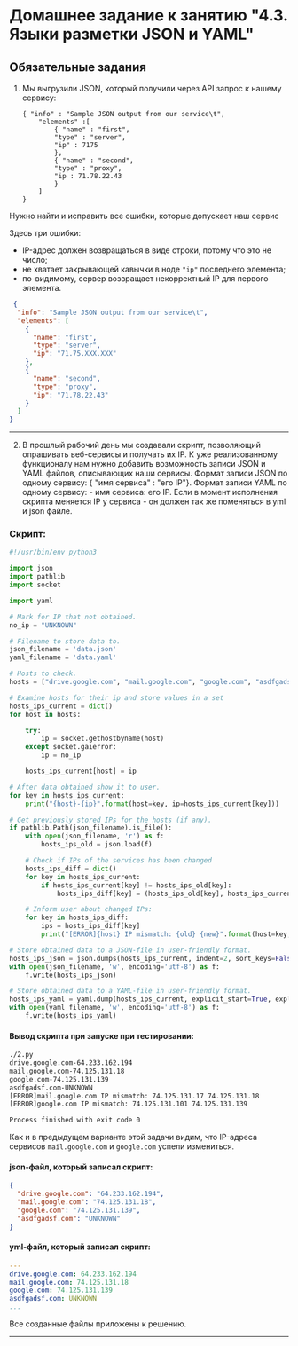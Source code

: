 # Домашнее задание к занятию "4.3. Языки разметки JSON и YAML"

## Обязательные задания

1. Мы выгрузили JSON, который получили через API запрос к нашему сервису:
	```
    { "info" : "Sample JSON output from our service\t",
        "elements" :[
            { "name" : "first",
            "type" : "server",
            "ip" : 7175 
            },
            { "name" : "second",
            "type" : "proxy",
            "ip : 71.78.22.43
            }
        ]
    }
	```
  Нужно найти и исправить все ошибки, которые допускает наш сервис

Здесь три ошибки:

* IP-адрес должен возвращаться в виде строки, потому что это не число;
* не хватает закрывающей кавычки в ноде `"ip"` последнего элемента;
* по-видимому, сервер возвращает некорректный IP для первого элемента.

````json
 {
  "info": "Sample JSON output from our service\t",
  "elements": [
    {
      "name": "first",
      "type": "server",
      "ip": "71.75.XXX.XXX"
    },
    {
      "name": "second",
      "type": "proxy",
      "ip": "71.78.22.43"
    }
  ]
}
````

---

2. В прошлый рабочий день мы создавали скрипт, позволяющий опрашивать веб-сервисы и получать их IP. К уже реализованному
   функционалу нам нужно добавить возможность записи JSON и YAML файлов, описывающих наши сервисы. Формат записи JSON по
   одному сервису: { "имя сервиса" : "его IP"}. Формат записи YAML по одному сервису: - имя сервиса: его IP. Если в
   момент исполнения скрипта меняется IP у сервиса - он должен так же поменяться в yml и json файле.

### Скрипт:

````python
#!/usr/bin/env python3

import json
import pathlib
import socket

import yaml

# Mark for IP that not obtained.
no_ip = "UNKNOWN"

# Filename to store data to.
json_filename = 'data.json'
yaml_filename = 'data.yaml'

# Hosts to check.
hosts = ["drive.google.com", "mail.google.com", "google.com", "asdfgadsf.com"]

# Examine hosts for their ip and store values in a set
hosts_ips_current = dict()
for host in hosts:

    try:
        ip = socket.gethostbyname(host)
    except socket.gaierror:
        ip = no_ip

    hosts_ips_current[host] = ip

# After data obtained show it to user.
for key in hosts_ips_current:
    print("{host}-{ip}".format(host=key, ip=hosts_ips_current[key]))

# Get previously stored IPs for the hosts (if any).
if pathlib.Path(json_filename).is_file():
    with open(json_filename, 'r') as f:
        hosts_ips_old = json.load(f)

    # Check if IPs of the services has been changed
    hosts_ips_diff = dict()
    for key in hosts_ips_current:
        if hosts_ips_current[key] != hosts_ips_old[key]:
            hosts_ips_diff[key] = (hosts_ips_old[key], hosts_ips_current[key])

    # Inform user about changed IPs:
    for key in hosts_ips_diff:
        ips = hosts_ips_diff[key]
        print("[ERROR]{host} IP mismatch: {old} {new}".format(host=key, old=ips[0], new=ips[1]))

# Store obtained data to a JSON-file in user-friendly format.
hosts_ips_json = json.dumps(hosts_ips_current, indent=2, sort_keys=False)
with open(json_filename, 'w', encoding='utf-8') as f:
    f.write(hosts_ips_json)

# Store obtained data to a YAML-file in user-friendly format.
hosts_ips_yaml = yaml.dump(hosts_ips_current, explicit_start=True, explicit_end=True, sort_keys=False)
with open(yaml_filename, 'w', encoding='utf-8') as f:
    f.write(hosts_ips_yaml)
````

#### Вывод скрипта при запуске при тестировании:

````bash
./2.py
drive.google.com-64.233.162.194
mail.google.com-74.125.131.18
google.com-74.125.131.139
asdfgadsf.com-UNKNOWN
[ERROR]mail.google.com IP mismatch: 74.125.131.17 74.125.131.18
[ERROR]google.com IP mismatch: 74.125.131.101 74.125.131.139

Process finished with exit code 0
````
Как и в предыдущем варианте этой задачи видим, что IP-адреса сервисов `mail.google.com` и `google.com` успели измениться.
#### json-файл, который записал скрипт:

````json
{
  "drive.google.com": "64.233.162.194",
  "mail.google.com": "74.125.131.18",
  "google.com": "74.125.131.139",
  "asdfgadsf.com": "UNKNOWN"
}
````

#### yml-файл, который записал скрипт:

````yaml
---
drive.google.com: 64.233.162.194
mail.google.com: 74.125.131.18
google.com: 74.125.131.139
asdfgadsf.com: UNKNOWN
...
````

Все созданные файлы приложены к решению.

---